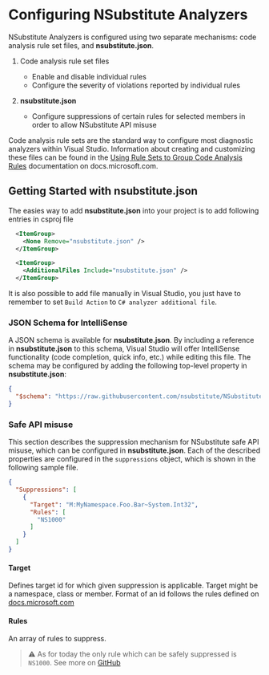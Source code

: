 ﻿# Configuring NSubstitute Analyzers

NSubstitute Analyzers is configured using two separate mechanisms: code analysis rule set files, and **nsubstitute.json**.

1. Code analysis rule set files

   * Enable and disable individual rules
   * Configure the severity of violations reported by individual rules

2. **nsubstitute.json**

   * Configure suppressions of certain rules for selected members in order to allow NSubstitute API misuse

Code analysis rule sets are the standard way to configure most diagnostic analyzers within Visual Studio. Information about creating and customizing these files can be found in the [Using Rule Sets to Group Code Analysis Rules](https://docs.microsoft.com/visualstudio/code-quality/using-rule-sets-to-group-code-analysis-rules) documentation on docs.microsoft.com.

## Getting Started with **nsubstitute.json**

The easies way to add **nsubstitute.json** into your project is to add following entries in csproj file
````xml
  <ItemGroup>
    <None Remove="nsubstitute.json" />
  </ItemGroup>

  <ItemGroup>
    <AdditionalFiles Include="nsubstitute.json" />
  </ItemGroup>
````
It is also possible to add file manually in Visual Studio, you just have to remember to set `Build Action` to `C# analyzer additional file`.

### JSON Schema for IntelliSense

A JSON schema is available for **nsubstitute.json**. By including a reference in **nsubstitute.json** to this schema, Visual Studio will offer IntelliSense functionality (code completion, quick info, etc.) while editing this file. The schema may be configured by adding the following top-level property in **nsubstitute.json**:

```json
{
  "$schema": "https://raw.githubusercontent.com/nsubstitute/NSubstitute.Analyzers/master/src/NSubstitute.Analyzers.Shared/Settings/nsubstitute.schema.json"
}
```

### Safe API misuse
This section describes the suppression mechanism for NSubstitute safe API misuse, which can be configured in **nsubstitute.json**. Each of the described
properties are configured in the `suppressions` object, which is shown in the following sample file.

```json
{
  "Suppressions": [
    {
      "Target": "M:MyNamespace.Foo.Bar~System.Int32",
      "Rules": [
        "NS1000"
      ]
    }
  ]
}
```

#### Target

Defines target id for which given suppression is applicable. Target might be a namespace, class or member. Format of an id follows the rules defined on  [docs.microsoft.com](https://docs.microsoft.com/en-us/dotnet/csharp/programming-guide/xmldoc/processing-the-xml-file#examples)

#### Rules
An array of rules to suppress.
> :warning: As for today the only rule which can be safely suppressed is `NS1000`. See more on [GitHub](https://github.com/nsubstitute/NSubstitute.Analyzers/issues/11)